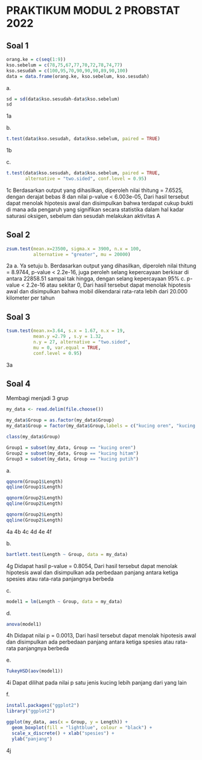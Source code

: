 # PRAKTIKUM MODUL 2 PROBSTAT 2022

## Soal 1
```R
orang.ke = c(seq(1:9))
kso.sebelum = c(78,75,67,77,70,72,78,74,77)
kso.sesudah = c(100,95,70,90,90,90,89,90,100)
data = data.frame(orang.ke, kso.sebelum, kso.sesudah)
```

a.
```R
sd = sd(data$kso.sesudah-data$kso.sebelum)
sd
```
1a

b.
```R
t.test(data$kso.sesudah, data$kso.sebelum, paired = TRUE)
```
1b

c.
```R
t.test(data$kso.sesudah, data$kso.sebelum, paired = TRUE, 
       alternative = "two.sided", conf.level = 0.95)
```
1c
Berdasarkan output yang dihasilkan, diperoleh nilai thitung = 7.6525,
dengan derajat bebas 8 dan nilai p-value < 6.003e-05, Dari hasil tersebut dapat menolak hipotesis awal dan disimpulkan bahwa terdapat cukup
bukti di mana ada pengaruh yang signifikan secara statistika dalam hal kadar saturasi
oksigen, sebelum dan sesudah melakukan aktivitas A

## Soal 2
```R
zsum.test(mean.x=23500, sigma.x = 3900, n.x = 100,  
          alternative = "greater", mu = 20000)
```
2a
a. Ya setuju
b. Berdasarkan output yang dihasilkan, diperoleh nilai thitung = 8.9744, p-value < 2.2e-16, juga peroleh selang
kepercayaan berkisar di antara 22858.51 sampai tak hingga, dengan selang kepercayaan 95%
c. p-value < 2.2e-16 atau sekitar 0, Dari hasil tersebut dapat menolak hipotesis awal dan disimpulkan bahwa 
mobil dikendarai rata-rata lebih dari 20.000 kilometer per tahun

## Soal 3
```R
tsum.test(mean.x=3.64, s.x = 1.67, n.x = 19, 
          mean.y =2.79 , s.y = 1.32,
          n.y = 27, alternative = "two.sided", 
          mu = 0, var.equal = TRUE,
          conf.level = 0.95)
```
3a

## Soal 4
Membagi menjadi 3 grup
```R
my_data <- read.delim(file.choose())

my_data$Group = as.factor(my_data$Group)
my_data$Group = factor(my_data$Group,labels = c("kucing oren", "kucing hitam", "kucing putih"))

class(my_data$Group)

Group1 = subset(my_data, Group == "kucing oren")
Group2 = subset(my_data, Group == "kucing hitam")
Group3 = subset(my_data, Group == "kucing putih")
```
a.
```R
qqnorm(Group1$Length)
qqline(Group1$Length)

qqnorm(Group2$Length)
qqline(Group2$Length)

qqnorm(Group2$Length)
qqline(Group2$Length)
```
4a
4b
4c
4d
4e
4f

b.
```R
bartlett.test(Length ~ Group, data = my_data)
```
4g
Didapat hasil p-value = 0.8054, Dari hasil tersebut dapat menolak hipotesis awal dan disimpulkan ada perbedaan panjang antara ketiga spesies atau rata-rata panjangnya berbeda

c.
```R
model1 = lm(Length ~ Group, data = my_data)
```

d.
```R
anova(model1)
```
4h
Didapat nilai p = 0.0013, Dari hasil tersebut dapat menolak hipotesis awal dan disimpulkan ada perbedaan panjang antara ketiga spesies atau rata-rata panjangnya berbeda

e.
```R
TukeyHSD(aov(model1))
```
4i
Dapat dilihat pada nilai p satu jenis kucing lebih panjang dari yang lain

f. 
```R
install.packages("ggplot2")
library("ggplot2")

ggplot(my_data, aes(x = Group, y = Length)) +
  geom_boxplot(fill = "lightblue", colour = "black") +
  scale_x_discrete() + xlab("spesies") +
  ylab("panjang")
```
4j
